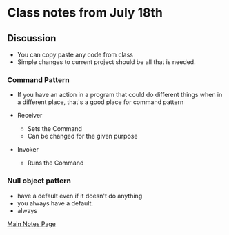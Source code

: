 # Class notes from July 18th

## Discussion
- You can copy paste any code from class
- Simple changes to current project should be all that is needed.

### Command Pattern
- If you have an action in a program that could do different things when in a different place, that's a good place for command pattern

- Receiver
    - Sets the Command
    - Can be changed for the given purpose
- Invoker
    - Runs the Command


### Null object pattern
- have a default even if it doesn't do anything
- you always have a default.
- always



[Main Notes Page](/Notes/mainNotes.md)